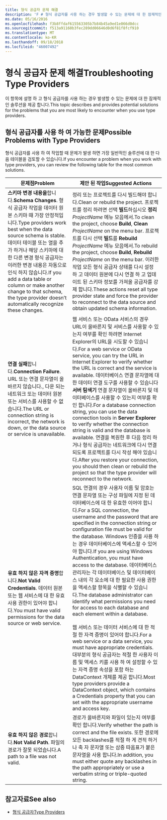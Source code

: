 ```yaml
---
title: 형식 공급자 문제 해결
description: 'F # 형식 공급자를 사용 하는 경우 발생할 수 있는 문제에 대 한 잠재적인 솔루션을 검색 합니다.'
ms.date: 05/16/2016
ms.openlocfilehash: f3b8ffdaf615563305b7b84b45a9ed1e066d0dcc
ms.sourcegitcommit: f513a91160b3fec289dd06646d0d6f81f8fcf910
ms.translationtype: MT
ms.contentlocale: ko-KR
ms.lasthandoff: 09/18/2018
ms.locfileid: "46007492"
---
```

# <a name="troubleshooting-type-providers"></a><span data-ttu-id="1e839-103">형식 공급자 문제 해결</span><span class="sxs-lookup"><span data-stu-id="1e839-103">Troubleshooting Type Providers</span></span>

<span data-ttu-id="1e839-104">이 항목에 설명 하 고 형식 공급자를 사용 하는 경우 발생할 수 있는 문제에 대 한 잠재적인 솔루션을 제공 합니다.</span><span class="sxs-lookup"><span data-stu-id="1e839-104">This topic describes and provides potential solutions for the problems that you are most likely to encounter when you use type providers.</span></span>

## <a name="possible-problems-with-type-providers"></a><span data-ttu-id="1e839-105">형식 공급자를 사용 하 여 가능한 문제</span><span class="sxs-lookup"><span data-stu-id="1e839-105">Possible Problems with Type Providers</span></span>

<span data-ttu-id="1e839-106">형식 공급자를 사용 하 여 작업할 때 문제가 발생 하면 가장 일반적인 솔루션에 대 한 다음 테이블을 검토할 수 있습니다.</span><span class="sxs-lookup"><span data-stu-id="1e839-106">If you encounter a problem when you work with type providers, you can review the following table for the most common solutions.</span></span>

|<span data-ttu-id="1e839-107">문제점</span><span class="sxs-lookup"><span data-stu-id="1e839-107">Problem</span></span>|<span data-ttu-id="1e839-108">제안 된 작업</span><span class="sxs-lookup"><span data-stu-id="1e839-108">Suggested Actions</span></span>|
|-------|-----------------|
|<span data-ttu-id="1e839-109">**스키마 변경 내용을**합니다.</span><span class="sxs-lookup"><span data-stu-id="1e839-109">**Schema Changes**.</span></span> <span data-ttu-id="1e839-110">형식 공급자 작업을 데이터 원본 스키마 때 가장 안정적입니다.</span><span class="sxs-lookup"><span data-stu-id="1e839-110">Type providers work best  when the data source schema is stable.</span></span> <span data-ttu-id="1e839-111">데이터 테이블 또는 열을 추가 하거나 해당 스키마에 대 한 다른 변경 형식 공급자는 이러한 변경 내용은 자동으로 인식 하지 않습니다.</span><span class="sxs-lookup"><span data-stu-id="1e839-111">If you add a data table or column or make another change to that schema, the type provider doesn’t automatically recognize these changes.</span></span>|<span data-ttu-id="1e839-112">정리 또는 프로젝트를 다시 빌드해야 합니다.</span><span class="sxs-lookup"><span data-stu-id="1e839-112">Clean or rebuild the project.</span></span> <span data-ttu-id="1e839-113">프로젝트를 정리 하려면 선택 **빌드**하십시오 **정리** *ProjectName* 메뉴 모음에서.</span><span class="sxs-lookup"><span data-stu-id="1e839-113">To clean the project, choose **Build**, **Clean** *ProjectName* on the menu bar.</span></span> <span data-ttu-id="1e839-114">프로젝트를 다시 선택 **빌드**를 **Rebuild** *ProjectName* 메뉴 모음에서.</span><span class="sxs-lookup"><span data-stu-id="1e839-114">To rebuild the project, choose **Build**, **Rebuild** *ProjectName* on the menu bar.</span></span> <span data-ttu-id="1e839-115">이러한 작업 모든 형식 공급자 상태를 다시 설정 하 고 데이터 원본에 다시 연결 하 고 업데이트 된 스키마 정보를 가져올 공급자를 강제 합니다.</span><span class="sxs-lookup"><span data-stu-id="1e839-115">These actions reset all type provider state and force the provider to reconnect to the data source and obtain updated schema information.</span></span>|
|<span data-ttu-id="1e839-116">**연결 실패**합니다.</span><span class="sxs-lookup"><span data-stu-id="1e839-116">**Connection Failure**.</span></span> <span data-ttu-id="1e839-117">URL 또는 연결 문자열이 올바르지 않습니다., 다운 되는 네트워크 또는 데이터 원본 또는 서비스를 사용할 수 없습니다.</span><span class="sxs-lookup"><span data-stu-id="1e839-117">The URL or connection string is incorrect, the network is down, or the data source or service is unavailable.</span></span>|<span data-ttu-id="1e839-118">웹 서비스 또는 OData 서비스의 경우 URL이 올바른지 및 서비스를 사용할 수 있는지 여부를 확인 하려면 Internet Explorer의 URL을 시도할 수 있습니다.</span><span class="sxs-lookup"><span data-stu-id="1e839-118">For a web service or OData service, you can try the URL in Internet Explorer to verify whether the URL is correct and the service is available.</span></span> <span data-ttu-id="1e839-119">데이터베이스 연결 문자열에 대 한 데이터 연결 도구를 사용할 수 있습니다 **서버 탐색기** 연결 문자열이 올바른지 및 데이터베이스를 사용할 수 있는지 여부를 확인 합니다.</span><span class="sxs-lookup"><span data-stu-id="1e839-119">For a database connection string, you can use the data connection tools in **Server Explorer** to verify whether the connection string is valid and the database is available.</span></span> <span data-ttu-id="1e839-120">연결을 복원한 후 다음 정리 하거나 형식 공급자는 네트워크에 다시 연결 되도록 프로젝트를 다시 작성 해야 있습니다.</span><span class="sxs-lookup"><span data-stu-id="1e839-120">After you restore your connection, you should then clean or rebuild the project so that the type provider will reconnect to the network.</span></span>|
|<span data-ttu-id="1e839-121">**유효 하지 않은 자격 증명**합니다.</span><span class="sxs-lookup"><span data-stu-id="1e839-121">**Not Valid Credentials**.</span></span> <span data-ttu-id="1e839-122">데이터 원본 또는 웹 서비스에 대 한 유효 사용 권한이 있어야 합니다.</span><span class="sxs-lookup"><span data-stu-id="1e839-122">You must have valid permissions for the data source or web service.</span></span>|<span data-ttu-id="1e839-123">SQL 연결의 경우 사용자 이름 및 암호는 연결 문자열 또는 구성 파일에 지정 된 데이터베이스에 대 한 유효한 이어야 합니다.</span><span class="sxs-lookup"><span data-stu-id="1e839-123">For a SQL connection, the username and the password that are specified in the connection string or configuration file must be valid for the database.</span></span> <span data-ttu-id="1e839-124">Windows 인증을 사용 하는 경우 데이터베이스에 액세스할 수 있어야 합니다.</span><span class="sxs-lookup"><span data-stu-id="1e839-124">If you are using Windows Authentication, you must have access to the database.</span></span> <span data-ttu-id="1e839-125">데이터베이스 관리자는 각 데이터베이스 및 데이터베이스 내의 각 요소에 대 한 필요한 사용 권한을 액세스할 항목을 식별할 수 있습니다.</span><span class="sxs-lookup"><span data-stu-id="1e839-125">The database administrator can identify what permissions you need for access to each database and each element within a database.</span></span><br /><br /><span data-ttu-id="1e839-126">웹 서비스 또는 데이터 서비스에 대 한 적절 한 자격 증명이 있어야 합니다.</span><span class="sxs-lookup"><span data-stu-id="1e839-126">For a web service or a data service, you must have appropriate credentials.</span></span> <span data-ttu-id="1e839-127">대부분의 형식 공급자는 적절 한 사용자 이름 및 액세스 키를 사용 하 여 설정할 수 있는 자격 증명 속성을 포함 하는 DataContext 개체를 제공 합니다.</span><span class="sxs-lookup"><span data-stu-id="1e839-127">Most type providers provide a DataContext object, which contains a Credentials property that you can set with the appropriate username and access key.</span></span>|
|<span data-ttu-id="1e839-128">**유효 하지 않은 경로**합니다.</span><span class="sxs-lookup"><span data-stu-id="1e839-128">**Not Valid Path**.</span></span> <span data-ttu-id="1e839-129">파일의 경로가 잘못 되었습니다.</span><span class="sxs-lookup"><span data-stu-id="1e839-129">A path to a file was not valid.</span></span>|<span data-ttu-id="1e839-130">경로가 올바른지와 파일이 있는지 여부를 확인 합니다.</span><span class="sxs-lookup"><span data-stu-id="1e839-130">Verify whether the path is correct and the file exists.</span></span> <span data-ttu-id="1e839-131">또한 경로에 모든 backlashes를 적절 하 게 견적 하거나 축 자 문자열 또는 삼중 따옴표가 붙은 문자열을 사용 합니다.</span><span class="sxs-lookup"><span data-stu-id="1e839-131">In addition, you must either quote any backlashes in the path appropriately or use a verbatim string or triple-quoted string.</span></span>|

## <a name="see-also"></a><span data-ttu-id="1e839-132">참고자료</span><span class="sxs-lookup"><span data-stu-id="1e839-132">See also</span></span>

- [<span data-ttu-id="1e839-133">형식 공급자</span><span class="sxs-lookup"><span data-stu-id="1e839-133">Type Providers</span></span>](index.md)
